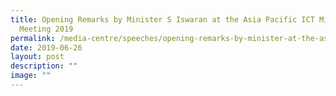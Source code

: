 ```yaml
---
title: Opening Remarks by Minister S Iswaran at the Asia Pacific ICT Ministerial
  Meeting 2019
permalink: /media-centre/speeches/opening-remarks-by-minister-at-the-asia-pacific-ict-ministerial-meeting-2019/
date: 2019-06-26
layout: post
description: ""
image: ""
---
```

